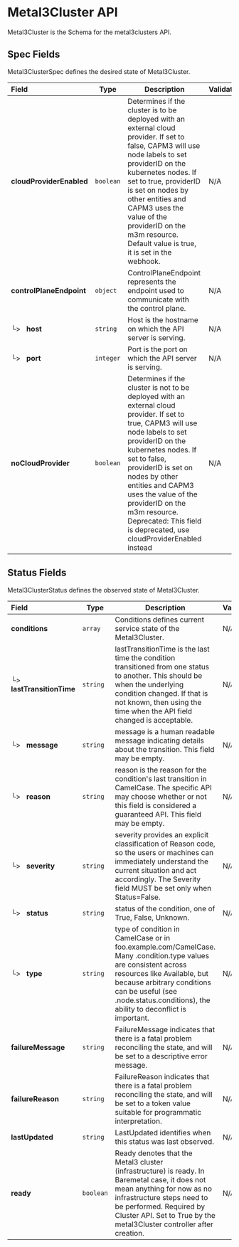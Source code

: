 # Metal3Cluster API

Metal3Cluster is the Schema for the metal3clusters API.

## Spec Fields

Metal3ClusterSpec defines the desired state of Metal3Cluster.

| Field | Type | Description | Validations |
|:---|---|---|---|
|  **cloudProviderEnabled** | `boolean` | Determines if the cluster is to be deployed with an external cloud provider. If set to false, CAPM3 will use node labels to set providerID on the kubernetes nodes. If set to true, providerID is set on nodes by other entities and CAPM3 uses the value of the providerID on the m3m resource. Default value is true, it is set in the webhook. | N/A |
|  **controlPlaneEndpoint** | `object` | ControlPlaneEndpoint represents the endpoint used to communicate with the control plane. | N/A |
| └>&nbsp;&nbsp; **host** | `string` | Host is the hostname on which the API server is serving. | N/A |
| └>&nbsp;&nbsp; **port** | `integer` | Port is the port on which the API server is serving. | N/A |
|  **noCloudProvider** | `boolean` | Determines if the cluster is not to be deployed with an external cloud provider. If set to true, CAPM3 will use node labels to set providerID on the kubernetes nodes. If set to false, providerID is set on nodes by other entities and CAPM3 uses the value of the providerID on the m3m resource. Deprecated: This field is deprecated, use cloudProviderEnabled instead | N/A |
## Status Fields

Metal3ClusterStatus defines the observed state of Metal3Cluster.

| Field | Type | Description | Validations |
|:---|---|---|---|
|  **conditions** | `array` | Conditions defines current service state of the Metal3Cluster. | N/A |
| └>&nbsp;&nbsp; **lastTransitionTime** | `string` | lastTransitionTime is the last time the condition transitioned from one status to another. This should be when the underlying condition changed. If that is not known, then using the time when the API field changed is acceptable. | N/A |
| └>&nbsp;&nbsp; **message** | `string` | message is a human readable message indicating details about the transition. This field may be empty. | N/A |
| └>&nbsp;&nbsp; **reason** | `string` | reason is the reason for the condition's last transition in CamelCase. The specific API may choose whether or not this field is considered a guaranteed API. This field may be empty. | N/A |
| └>&nbsp;&nbsp; **severity** | `string` | severity provides an explicit classification of Reason code, so the users or machines can immediately understand the current situation and act accordingly. The Severity field MUST be set only when Status=False. | N/A |
| └>&nbsp;&nbsp; **status** | `string` | status of the condition, one of True, False, Unknown. | N/A |
| └>&nbsp;&nbsp; **type** | `string` | type of condition in CamelCase or in foo.example.com/CamelCase. Many .condition.type values are consistent across resources like Available, but because arbitrary conditions can be useful (see .node.status.conditions), the ability to deconflict is important. | N/A |
|  **failureMessage** | `string` | FailureMessage indicates that there is a fatal problem reconciling the state, and will be set to a descriptive error message. | N/A |
|  **failureReason** | `string` | FailureReason indicates that there is a fatal problem reconciling the state, and will be set to a token value suitable for programmatic interpretation. | N/A |
|  **lastUpdated** | `string` | LastUpdated identifies when this status was last observed. | N/A |
|  **ready** | `boolean` | Ready denotes that the Metal3 cluster (infrastructure) is ready. In Baremetal case, it does not mean anything for now as no infrastructure steps need to be performed. Required by Cluster API. Set to True by the metal3Cluster controller after creation. | N/A |

